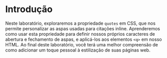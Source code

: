 # Introdução

Neste laboratório, exploraremos a propriedade `quotes` em CSS, que nos permite personalizar as aspas usadas para citações inline. Aprenderemos como usar esta propriedade para definir nossos próprios caracteres de abertura e fechamento de aspas, e aplicá-los aos elementos `<q>` em nosso HTML. Ao final deste laboratório, você terá uma melhor compreensão de como adicionar um toque pessoal à estilização de suas páginas web.
